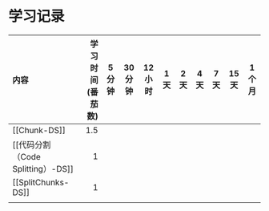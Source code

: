 # 学习记录

| 内容                          | 学习时间(番茄数) | 5 分钟 | 30 分钟 | 12 小时 | 1 天 | 2 天 | 4 天 | 7 天 | 15 天 | 1 个月 |
| :-------------------------- | --------: | :--: | ----- | ----- | --- | --- | --- | --- | ---- | ---- |
| [[Chunk-DS]]                |       1.5 |      |       |       |     |     |     |     |      |      |
| [[代码分割（Code Splitting）-DS]] |         1 |      |       |       |     |     |     |     |      |      |
| [[SplitChunks-DS]]          |         1 |      |       |       |     |     |     |     |      |      |
|                             |           |      |       |       |     |     |     |     |      |      |

